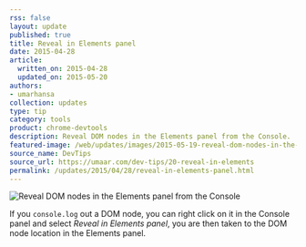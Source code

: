 ```yaml
---
rss: false
layout: update
published: true
title: Reveal in Elements panel
date: 2015-04-28
article:
  written_on: 2015-04-28
  updated_on: 2015-05-20
authors:
- umarhansa
collection: updates
type: tip
category: tools
product: chrome-devtools
description: Reveal DOM nodes in the Elements panel from the Console.
featured-image: /web/updates/images/2015-05-19-reveal-dom-nodes-in-the-elements-panel-from-the-console/reveal-in-elements.gif
source_name: DevTips
source_url: https://umaar.com/dev-tips/20-reveal-in-elements
permalink: /updates/2015/04/28/reveal-in-elements-panel.html
---
```

<img src="/web/updates/images/2015-05-19-reveal-dom-nodes-in-the-elements-panel-from-the-console/reveal-in-elements.gif" alt="Reveal DOM nodes in the Elements panel from the Console">

If you <code>console.log</code> out a DOM node, you can right click on it in the Console panel and select <em>Reveal in Elements panel</em>, you are then taken to the DOM node location in the Elements panel.